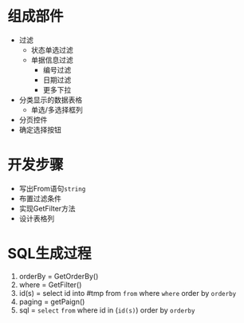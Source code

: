 ﻿# 组成部件

* 过滤
  * 状态单选过滤
  * 单据信息过滤
    * 编号过滤
    * 日期过滤
    * 更多下拉
* 分类显示的数据表格
  * 单选/多选择框列
* 分页控件
* 确定选择按钮


# 开发步骤

* 写出From语句`string`
* 布置过滤条件
* 实现GetFilter方法
* 设计表格列

# SQL生成过程

1. orderBy = GetOrderBy()
2. where = GetFilter()
3. id(s) = select id into #tmp from `from` where `where` order by `orderby`
4. paging = getPaign()
5. sql = `select` `from` where id in (`id(s)`) order by `orderby`